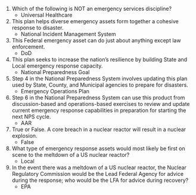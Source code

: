 1. Which of the following is NOT an emergency services discipline? 
   - Universal Healthcare 
2. This plan helps diverse emergency assets form together a cohesive response to disaster. 
   - National Incident Management System 
3. This Federal emergency asset can do just about anything except law enforcement. 
   -  DoD
4. This plan seeks to increase the nation’s resilience by building State and Local emergency response capacity. 
   - National Preparedness Goal 
5. Step 4 in the National Preparedness System involves updating this plan used by State, County, and Municipal agencies to prepare for disasters. 
   - Emergency Operations Plan 
6. Step 6 in the National Preparedness System can use this product from discussion-based and operations-based exercises to review and update current emergency response capabilities in preparation for starting the next NPS cycle. 
   - AAR
7. True or False. A core breach in a nuclear reactor will result in a nuclear explosion. 
   - False
8. What type of emergency response assets would most likely be first on scene to the meltdown of a US nuclear reactor? 
   - Local
9.  In the event there was a meltdown of a US nuclear reactor, the Nuclear Regulatory Commission would be the Lead Federal Agency for advice during the response; who would be the LFA for advice during recovery? 
    - EPA